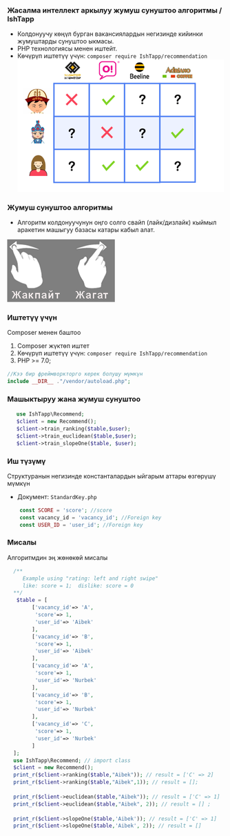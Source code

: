  ### Жасалма интеллект аркылуу жумуш сунуштоо алгоритмы / IshTapp

- Колдонуучу көңүл бурган вакансиялардын негизинде кийинки жумуштарды сунуштоо ыкмасы.
- PHP технологиясы менен иштейт.
- Көчүрүп иштетүү үчүн: ```composer require IshTapp/recommendation```
[![](https://github.com/ksaidin/ishtapp/blob/main/recommend.png)](https://github.com/ksaidin/ishtapp)

 ### Жумуш сунуштоо алгоритмы
- Алгоритм колдонуучунун оңго солго свайп (лайк/дизлайк) кыймыл аракетин машыгуу базасы катары кабыл алат.


[![](https://github.com/ksaidin/ishtapp/blob/main/swipe.png)](https://github.com/ksaidin/ishtapp)

 ### Иштетүү үчүн
Composer менен баштоо
 1. Composer жүктөп иштет
 2. Көчүрүп иштетүү үчүн: ```composer require IshTapp/recommendation```
 3. PHP >= 7.0; 
 
 ```php
 //Кээ бир фреймворкторго керек болушу мүмкүн
 include __DIR__ ."/vendor/autoload.php";
 ```

### Машыктыруу жана жумуш сунуштоо 

```php
   use IshTapp\Recommend; 
   $client = new Recommend();
   $client->train_ranking($table,$user); 
   $client->train_euclidean($table,$user); 
   $client->train_slopeOne($table, $user); 
```
 
### Иш түзүмү
Структуранын негизинде константалардын ыйгарым аттары өзгөрүшү мүмкүн

- Документ: ```StandardKey.php```
```php
    const SCORE = 'score'; //score  
    const vacancy_id = 'vacancy_id'; //Foreign key
    const USER_ID = 'user_id'; //Foreign key 
```
### Мисалы
Алгоритмдин эң жөнөкөй мисалы
```php
  /**
     Example using "rating: left and right swipe"
     like: score = 1;  dislike: score = 0
  **/
   $table = [
        ['vacancy_id'=> 'A',
         'score'=> 1, 
         'user_id'=> 'Aibek'
        ],
        ['vacancy_id'=> 'B',
         'score'=> 1, 
         'user_id'=> 'Aibek'
        ],
        ['vacancy_id'=> 'A',
         'score'=> 1, 
         'user_id'=> 'Nurbek'
        ],
        ['vacancy_id'=> 'B',
         'score'=> 1, 
         'user_id'=> 'Nurbek'
        ],
        ['vacancy_id'=> 'C',
         'score'=> 1, 
         'user_id'=> 'Nurbek'
        ]
  ];
  use IshTapp\Recommend; // import class
  $client = new Recommend();
  print_r($client->ranking($table,"Aibek")); // result = ['C' => 2] 
  print_r($client->ranking($table,"Aibek",1)); // result = []; 
  
  print_r($client->euclidean($table,"Aibek")); // result = ['C' => 1]
  print_r($client->euclidean($table,"Aibek", 2)); // result = [] ;  
  
  print_r($client->slopeOne($table,'Aibek')); // result = ['C' => 1]
  print_r($client->slopeOne($table,'Aibek', 2)); // result = []
```
